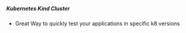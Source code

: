 ##### Kubernetes Kind Cluster

- Great Way to quickly test your applications in specific k8 versions